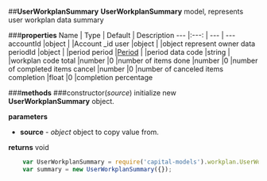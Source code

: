 ##**UserWorkplanSummary**
**UserWorkplanSummary** model, represents user workplan data summary

###**properties**
Name 						| Type 			| Default 	    | Description
--- 						|:---:			| --- 			| ---
accountId					|object			|				|Account _id
user						|object			|				|object represent owner data
periodId	 				|object			|				|period
period	 					|[Period][1]	|				|period data
code						|string			|				|workplan code
total	 					|number			|0				|number of items
done	 					|number			|0				|number of completed items 
cancel	 					|number			|0				|number of canceled items
completion	 				|float			|0				|completion percentage 


###**methods**
###constructor(*source*)
initialize new **UserWorkplanSummary** object.

**parameters**
 
 - **source** - *object*
	object to copy value from.

		
**returns**
void
	
```javascript
	var UserWorkplanSummary = require('capital-models').workplan.UserWorkplanSummary;
	var summary = new UserWorkplanSummary({}); 
```	

[1]: period.md